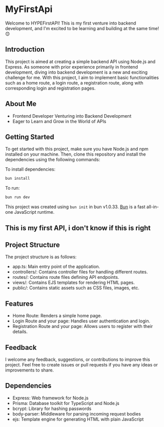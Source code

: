 # MyFirstApi

Welcome to HYPEFirstAPI! This is my first venture into backend development, and I'm excited to be learning and building at the same time! 😊

## Introduction

This project is aimed at creating a simple backend API using Node.js and Express. As someone with prior experience primarily in frontend development, diving into backend development is a new and exciting challenge for me. With this project, I aim to implement basic functionalities such as a home route, a login route, a registration route, along with corresponding login and registration pages.

## About Me

- Frontend Developer Venturing into Backend Development
- Eager to Learn and Grow in the World of APIs

## Getting Started

To get started with this project, make sure you have Node.js and npm installed on your machine. Then, clone this repository and install the dependencies using the following commands:

To install dependencies:

```bash
bun install
```

To run:

```bash
bun run dev
```

This project was created using `bun init` in bun v1.0.33. [Bun](https://bun.sh) is a fast all-in-one JavaScript runtime.


## This is my first API, i don't know if this is right

## Project Structure

The project structure is as follows:

+ app.ts: Main entry point of the application.
+ controllers/: Contains controller files for handling different routes.
+ routes/: Contains route files defining API endpoints.
+ views/: Contains EJS templates for rendering HTML pages.
+ public/: Contains static assets such as CSS files, images, etc.

## Features

+ Home Route: Renders a simple home page.
+ Login Route and your page: Handles user authentication and login.
+ Registration Route and your page: Allows users to register with their details.

## Feedback

I welcome any feedback, suggestions, or contributions to improve this project. Feel free to create issues or pull requests if you have any ideas or improvements to share.

## Dependencies
+ Express: Web framework for Node.js
+ Prisma: Database toolkit for TypeScript and Node.js
+ bcrypt: Library for hashing passwords
+ body-parser: Middleware for parsing incoming request bodies
+ ejs: Template engine for generating HTML with plain JavaScript